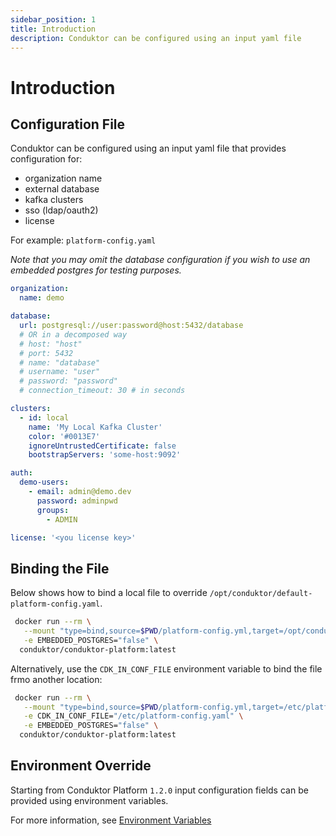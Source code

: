 ```yaml
---
sidebar_position: 1
title: Introduction
description: Conduktor can be configured using an input yaml file
---
```


# Introduction

## Configuration File

Conduktor can be configured using an input yaml file that provides configuration for:

- organization name
- external database
- kafka clusters
- sso (ldap/oauth2)
- license

For example: `platform-config.yaml`

_Note that you may omit the database configuration if you wish to use an embedded postgres for testing purposes._

```yaml
organization:
  name: demo

database:
  url: postgresql://user:password@host:5432/database
  # OR in a decomposed way
  # host: "host"
  # port: 5432
  # name: "database"
  # username: "user"
  # password: "password"
  # connection_timeout: 30 # in seconds

clusters:
  - id: local
    name: 'My Local Kafka Cluster'
    color: '#0013E7'
    ignoreUntrustedCertificate: false
    bootstrapServers: 'some-host:9092'

auth:
  demo-users:
    - email: admin@demo.dev
      password: adminpwd
      groups:
        - ADMIN

license: '<you license key>'
```

## Binding the File

Below shows how to bind a local file to override `/opt/conduktor/default-platform-config.yaml`.

```bash
 docker run --rm \
   --mount "type=bind,source=$PWD/platform-config.yml,target=/opt/conduktor/default-platform-config.yaml" \
   -e EMBEDDED_POSTGRES="false" \
  conduktor/conduktor-platform:latest
```

Alternatively, use the `CDK_IN_CONF_FILE` environment variable to bind the file frmo another location:

```bash
 docker run --rm \
   --mount "type=bind,source=$PWD/platform-config.yml,target=/etc/platform-config.yaml" \
   -e CDK_IN_CONF_FILE="/etc/platform-config.yaml" \
   -e EMBEDDED_POSTGRES="false" \
  conduktor/conduktor-platform:latest
```

## Environment Override

Starting from Conduktor Platform `1.2.0` input configuration fields can be provided using environment variables.

For more information, see [Environment Variables](./env-variables)
